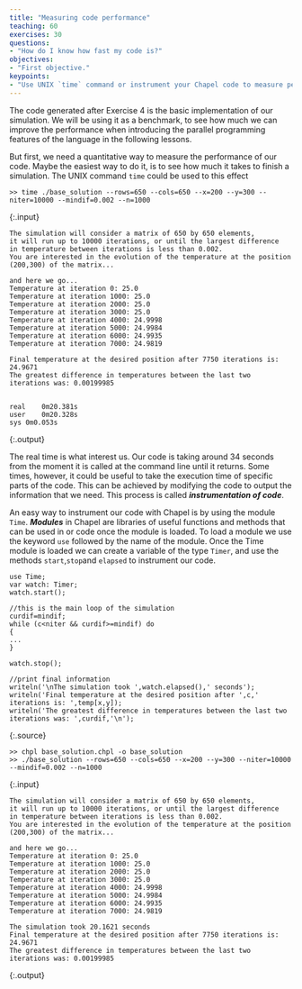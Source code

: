 ```yaml
---
title: "Measuring code performance"
teaching: 60
exercises: 30
questions:
- "How do I know how fast my code is?"
objectives:
- "First objective."
keypoints:
- "Use UNIX `time` command or instrument your Chapel code to measure performance."
---
```


The code generated after Exercise 4 is the basic implementation of our simulation. We will be using it as a benchmark, to see how much we can improve the performance when introducing the parallel programming features of the language in the following lessons. 

But first, we need a quantitative way to measure the performance of our code. Maybe the easiest way to do it, is to see how much it takes to finish a simulation. The UNIX command `time` could be used to this effect

~~~
>> time ./base_solution --rows=650 --cols=650 --x=200 --y=300 --niter=10000 --mindif=0.002 --n=1000
~~~
{:.input}

~~~
The simulation will consider a matrix of 650 by 650 elements,
it will run up to 10000 iterations, or until the largest difference
in temperature between iterations is less than 0.002.
You are interested in the evolution of the temperature at the position (200,300) of the matrix...

and here we go...
Temperature at iteration 0: 25.0
Temperature at iteration 1000: 25.0
Temperature at iteration 2000: 25.0
Temperature at iteration 3000: 25.0
Temperature at iteration 4000: 24.9998
Temperature at iteration 5000: 24.9984
Temperature at iteration 6000: 24.9935
Temperature at iteration 7000: 24.9819

Final temperature at the desired position after 7750 iterations is: 24.9671
The greatest difference in temperatures between the last two iterations was: 0.00199985


real	0m20.381s
user	0m20.328s
sys	0m0.053s
~~~
{:.output}

The real time is what interest us. Our code is taking around 34 seconds from the moment it is called at the command line until it returns. Some times, however, it could be useful to take the execution time of specific parts of the code. This can be achieved by modifying the code to output the information that we need. This process is called **_instrumentation of code_**.

An easy way to instrument our code with Chapel is by using the module `Time`. **_Modules_** in Chapel are libraries of useful functions and methods that can be used in or code once the module is loaded. To load a module we use the keyword `use` followed by the name of the module. Once the Time module is loaded we can create a variable of the type `Timer`, and use the methods `start`,`stop`and `elapsed` to instrument our code.

~~~
use Time;
var watch: Timer;
watch.start();

//this is the main loop of the simulation
curdif=mindif;
while (c<niter && curdif>=mindif) do
{
...
}

watch.stop();

//print final information
writeln('\nThe simulation took ',watch.elapsed(),' seconds');
writeln('Final temperature at the desired position after ',c,' iterations is: ',temp[x,y]);
writeln('The greatest difference in temperatures between the last two iterations was: ',curdif,'\n');
~~~
{:.source}

~~~
>> chpl base_solution.chpl -o base_solution
>> ./base_solution --rows=650 --cols=650 --x=200 --y=300 --niter=10000 --mindif=0.002 --n=1000
~~~
{:.input}

~~~
The simulation will consider a matrix of 650 by 650 elements,
it will run up to 10000 iterations, or until the largest difference
in temperature between iterations is less than 0.002.
You are interested in the evolution of the temperature at the position (200,300) of the matrix...

and here we go...
Temperature at iteration 0: 25.0
Temperature at iteration 1000: 25.0
Temperature at iteration 2000: 25.0
Temperature at iteration 3000: 25.0
Temperature at iteration 4000: 24.9998
Temperature at iteration 5000: 24.9984
Temperature at iteration 6000: 24.9935
Temperature at iteration 7000: 24.9819

The simulation took 20.1621 seconds
Final temperature at the desired position after 7750 iterations is: 24.9671
The greatest difference in temperatures between the last two iterations was: 0.00199985
~~~
{:.output}
